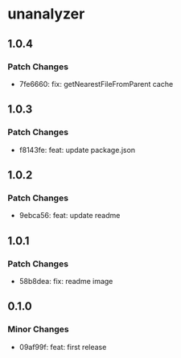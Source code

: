 # unanalyzer

## 1.0.4

### Patch Changes

- 7fe6660: fix: getNearestFileFromParent cache

## 1.0.3

### Patch Changes

- f8143fe: feat: update package.json

## 1.0.2

### Patch Changes

- 9ebca56: feat: update readme

## 1.0.1

### Patch Changes

- 58b8dea: fix: readme image

## 0.1.0

### Minor Changes

- 09af99f: feat: first release
